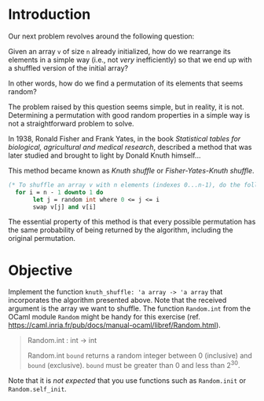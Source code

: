 <script>
MathJax = {
  loader: {load: ['input/asciimath', 'output/chtml']},
  asciimath: {
    delimiters: [['$','$'], ['`','`']]
  }
}
</script>

<script src="https://polyfill.io/v3/polyfill.min.js?features=es6"></script>
<script type="text/javascript" id="MathJax-script" async
  src="https://cdn.jsdelivr.net/npm/mathjax@3/es5/startup.js"></script>

# Introduction

Our next problem revolves around the following question:

Given an array `v` of size `n` already initialized, how do we rearrange its elements in a simple way (i.e., not _very_ inefficiently) so that we end up with a shuffled version of the initial array?

In other words, how do we find a permutation of its elements that seems random?

The problem raised by this question seems simple, but in reality, it is not. Determining a permutation with good random properties in a simple way is not a straightforward problem to solve.
 
In 1938, Ronald Fisher and Frank Yates, in the book _Statistical tables for biological, agricultural and medical research_, described a method that was later studied and brought to light by Donald Knuth himself...

This method became known as *Knuth shuffle* or _Fisher-Yates-Knuth shuffle_.

```ocaml
(* To shuffle an array v with n elements (indexes 0...n-1), do the following: *)
  for i = n - 1 downto 1 do
       let j = random int where 0 <= j <= i
       swap v[j] and v[i]
```

The essential property of this method is that every possible permutation has the same probability of being returned by the algorithm, including the original permutation.

# Objective

Implement the function `knuth_shuffle: 'a array -> 'a array` that incorporates the algorithm presented above. Note that the received argument is the array we want to shuffle. The function `Random.int` from the OCaml module `Random` might be handy for this exercise (ref. https://caml.inria.fr/pub/docs/manual-ocaml/libref/Random.html).

> Random.int : int -> int
> 
> Random.int `bound` returns a random integer between $0$ (inclusive) 
>   and `bound` (exclusive). `bound` must be greater than $0$ and less than $2^30$.

Note that it is *not expected* that you use functions such as `Random.init` or `Random.self_init`.